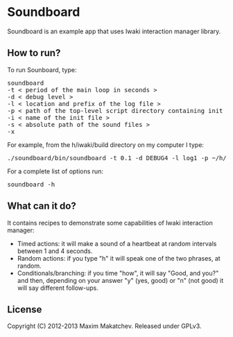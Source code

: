Soundboard 
=====

Soundboard is an example app that uses Iwaki interaction manager library. 


## How to run?

To run Sounboard, type:

<pre>
soundboard 
-t < period of the main loop in seconds > 
-d < debug level > 
-l < location and prefix of the log file > 
-p < path of the top-level script directory containing init file > 
-i < name of the init file > 
-s < absolute path of the sound files > 
-x
</pre>

For example, from the h/iwaki/build directory on my computer I type:
<pre>
./soundboard/bin/soundboard -t 0.1 -d DEBUG4 -l log1 -p ~/h/iwaki/soundboard/scripts -i initialize_im.georgi.xml -s ~/h/iwaki/soundboard/sounds -x
</pre>

For a complete list of options run:
<pre>
soundboard -h
</pre>

## What can it do?

It contains recipes to demonstrate some capabilities of Iwaki interaction manager:

  - Timed actions: it will make a sound of a heartbeat at random intervals between 1 and 4 seconds.
  - Random actions: if you type "h" it will speak one of the two phrases, at random.
  - Conditionals/branching: if you time "how", it will say "Good, and you?" and then, depending on your answer "y" (yes, good) or "n" (not good) it will say different follow-ups.

## License

Copyright (C) 2012-2013 Maxim Makatchev. Released under GPLv3.